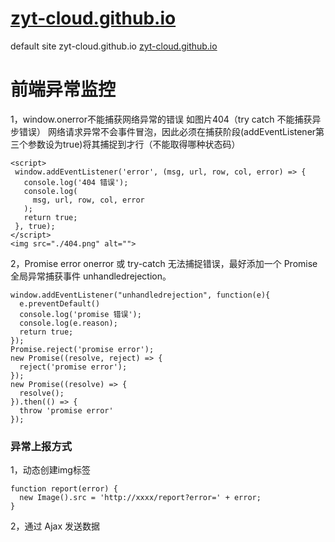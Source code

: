 # <a href="//zyt-cloud.github.io" target="_blank">zyt-cloud.github.io</a>
default site zyt-cloud.github.io
<a href="https://zyt-cloud.github.io" target="_blank">zyt-cloud.github.io</a>
# 前端异常监控
 1，window.onerror不能捕获网络异常的错误 如图片404（try catch 不能捕获异步错误）
 网络请求异常不会事件冒泡，因此必须在捕获阶段(addEventListener第三个参数设为true)将其捕捉到才行（不能取得哪种状态码）
 ```
 <script>
  window.addEventListener('error', (msg, url, row, col, error) => {
    console.log('404 错误');
    console.log(
      msg, url, row, col, error
    );
    return true;
  }, true);
</script>
<img src="./404.png" alt="">
```
2，Promise error onerror 或 try-catch 无法捕捉错误，最好添加一个 Promise 全局异常捕获事件 unhandledrejection。
```
window.addEventListener("unhandledrejection", function(e){
  e.preventDefault()
  console.log('promise 错误');
  console.log(e.reason);
  return true;
});
Promise.reject('promise error');
new Promise((resolve, reject) => {
  reject('promise error');
});
new Promise((resolve) => {
  resolve();
}).then(() => {
  throw 'promise error'
});
```
### 异常上报方式
1，动态创建img标签
```
function report(error) {
  new Image().src = 'http://xxxx/report?error=' + error;
}
```
2，通过 Ajax 发送数据
